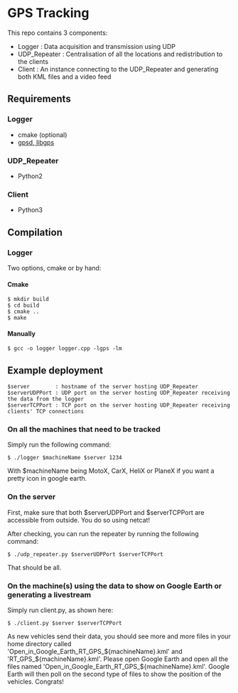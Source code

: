 # GPS Tracking

This repo contains 3 components:

- Logger : Data acquisition and transmission using UDP
- UDP_Repeater : Centralisation of all the locations and redistribution to the clients
- Client : An instance connecting to the UDP_Repeater and generating both KML files and a video feed

## Requirements

### Logger

- cmake (optional)
- [gpsd, libgps](http://www.catb.org/gpsd/)

### UDP_Repeater

- Python2

### Client

- Python3

## Compilation

### Logger

Two options, cmake or by hand:

#### Cmake

    $ mkdir build
    $ cd build
    $ cmake ..
    $ make

#### Manually

    $ gcc -o logger logger.cpp -lgps -lm

## Example deployment

    $server        : hostname of the server hosting UDP_Repeater
    $serverUDPPort : UDP port on the server hosting UDP_Repeater receiving the data from the logger
    $serverTCPPort : TCP port on the server hosting UDP_Repeater receiving clients' TCP connections

### On all the machines that need to be tracked

Simply run the following command:

    $ ./logger $machineName $server 1234

With $machineName being MotoX, CarX, HeliX or PlaneX if you want a pretty icon in google earth.

### On the server

First, make sure that both $serverUDPPort and $serverTCPPort are accessible from outside. You do so
using netcat!

After checking, you can run the repeater by running the following command:

    $ ./udp_repeater.py $serverUDPPort $serverTCPPort

That should be all.

### On the machine(s) using the data to show on Google Earth or generating a livestream

Simply run client.py, as shown here:

    $ ./client.py $server $serverTCPPort

As new vehicles send their data, you should see more and more files in your home directory called 'Open_in_Google_Earth_RT_GPS_${machineName}.kml' and 'RT_GPS_${machineName}.kml'. Please open Google Earth and open all the files named 'Open_in_Google_Earth_RT_GPS_${machineName}.kml'. Google Earth will then poll on the second type of files to show the position of the vehicles. Congrats!
